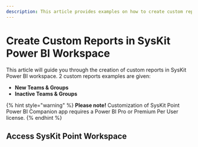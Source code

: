 ```yaml
---
description: This article provides examples on how to create custom reports in SysKit Power BI workspace.
---
```


# Create Custom Reports in SysKit Power BI Workspace

This article will guide you through the creation of custom reports in SysKit Power BI workspace. 2 custom reports examples are given:
* **New Teams & Groups** 
* **Inactive Teams & Groups** 

{% hint style="warning" %}
**Please note!**
Customization of SysKit Point Power BI Companion app requires a Power BI Pro or Premium Per User license.
{% endhint %}

## Access SysKit Point Workspace

